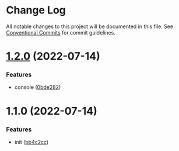 # Change Log

All notable changes to this project will be documented in this file.
See [Conventional Commits](https://conventionalcommits.org) for commit guidelines.

# [1.2.0](https://github.com/alibaba/lowcode-engine/compare/v1.1.0...v1.2.0) (2022-07-14)


### Features

* console ([0bde282](https://github.com/alibaba/lowcode-engine/commit/0bde282f90c28b1ac16c44d9ef5791ecf11780ce))





# 1.1.0 (2022-07-14)


### Features

* init ([bb4c2cc](https://github.com/alibaba/lowcode-engine/commit/bb4c2cc0622cfcce94689f4b747d80e52c697c48))
